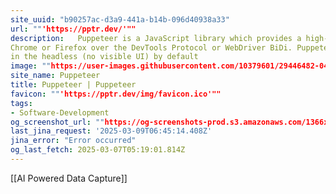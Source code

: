 ```yaml
---
site_uuid: "b90257ac-d3a9-441a-b14b-096d40938a33"
url: ""'https://pptr.dev/'""
description:   Puppeteer is a JavaScript library which provides a high-level API to control
Chrome or Firefox over the DevTools Protocol or WebDriver BiDi. Puppeteer runs
in the headless (no visible UI) by default
image: ""https://user-images.githubusercontent.com/10379601/29446482-04f7036a-841f-11e7-9872-91d1fc2ea683.png""
site_name: Puppeteer
title: Puppeteer | Puppeteer
favicon: ""'https://pptr.dev/img/favicon.ico'""
tags:
- Software-Development
og_screenshot_url: ""https://og-screenshots-prod.s3.amazonaws.com/1366x768/80/false/12644a411b37fef4ca32efdba648ec3ca43298057eb49a561b63116a543249c2.jpeg""
last_jina_request: '2025-03-09T06:45:14.408Z'
jina_error: "Error occurred"
og_last_fetch: 2025-03-07T05:19:01.814Z
---
```

[[AI Powered Data Capture]]
